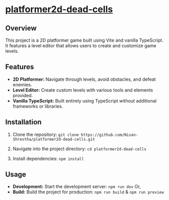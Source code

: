 # [platformer2d-dead-cells](https://platformer2d-dead-cells.vercel.app/)
## Overview
This project is a 2D platformer game built using Vite and vanilla TypeScript. It features a level editor that allows users to create and customize game levels.

## Features
- **2D Platformer:** Navigate through levels, avoid obstacles, and defeat enemies.
- **Level Editor:** Create custom levels with various tools and elements provided.
- **Vanilla TypeScript:** Built entirely using TypeScript without additional frameworks or libraries.

## Installation
1. Clone the repository: 
`git clone https://github.com/Nisan-Shrestha/platformer2d-dead-cells.git`

2. Navigate into the project directory:
`cd platformer2d-dead-cells`
3. Install dependencies:
`npm install`


## Usage
- **Development:** Start the development server:
`npm run dev`
Or,
- **Build:** Build the project for production:
`npm run build`
&
`npm run preview`
